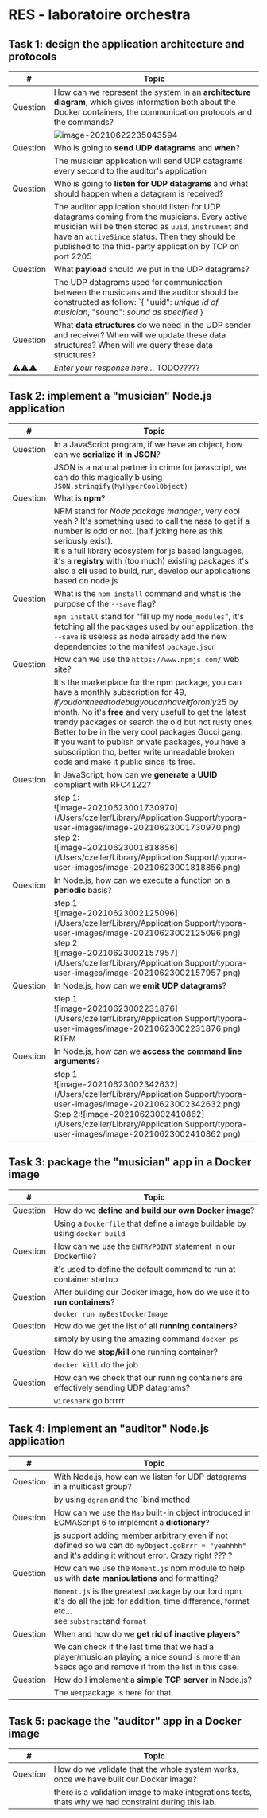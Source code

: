 # RES - laboratoire orchestra

## Task 1: design the application architecture and protocols

| #        | Topic                                                                                                                                                                                                                                                                  |
| -------- | ---------------------------------------------------------------------------------------------------------------------------------------------------------------------------------------------------------------------------------------------------------------------- |
| Question | How can we represent the system in an **architecture diagram**, which gives information both about the Docker containers, the communication protocols and the commands?                                                                                                |
|          | ![image-20210622235043594](/Users/czeller/Documents/GitHub/Teaching-HEIGVD-RES-2020-Labo-Orchestra/images/01_diagram.png)                                                                                                                                              |
| Question | Who is going to **send UDP datagrams** and **when**?                                                                                                                                                                                                                   |
|          | The musician application will send UDP datagrams every second to the auditor's application                                                                                                                                                                             |
| Question | Who is going to **listen for UDP datagrams** and what should happen when a datagram is received?                                                                                                                                                                       |
|          | The auditor application should listen for UDP datagrams coming from the musicians. Every active musician will be then stored as `uuid`, `instrument` and have an `activeSince` status. Then they should be published to the thid-party application by TCP on port 2205 |
| Question | What **payload** should we put in the UDP datagrams?                                                                                                                                                                                                                   |
|          | The UDP datagrams used for communication between the musicians and the auditor should be constructed as follow: `{ "uuid": _unique id of musician_, "sound": _sound as specified_ }                                                                                    |
| Question | What **data structures** do we need in the UDP sender and receiver? When will we update these data structures? When will we query these data structures?                                                                                                               |
| ⚠️⚠️⚠️   | _Enter your response here..._ TODO?????                                                                                                                                                                                                                                |

## Task 2: implement a "musician" Node.js application

| #        | Topic                                                                                                                                                                                                                                                                                                                                                                                                                                                                  |
| -------- | ---------------------------------------------------------------------------------------------------------------------------------------------------------------------------------------------------------------------------------------------------------------------------------------------------------------------------------------------------------------------------------------------------------------------------------------------------------------------- |
| Question | In a JavaScript program, if we have an object, how can we **serialize it in JSON**?                                                                                                                                                                                                                                                                                                                                                                                    |
|          | JSON is a natural partner in crime for javascript, we can do this magically b using `JSON.stringify(MyHyperCoolObject)`                                                                                                                                                                                                                                                                                                                                                |
| Question | What is **npm**?                                                                                                                                                                                                                                                                                                                                                                                                                                                       |
|          | NPM stand for _Node package manager_, very cool yeah ? It's something used to call the nasa to get if a number is odd or not. (half joking here as this seriously exist).<br />It's a full library ecosystem for js based languages, it's a **registry** with (too much) existing packages it's also a **cli** used to build, run, develop our applications based on node.js                                                                                           |
| Question | What is the `npm install` command and what is the purpose of the `--save` flag?                                                                                                                                                                                                                                                                                                                                                                                        |
|          | `npm install` stand for "fill up my `node_modules`", it's fetching all the packages used by our application. the `--save` is useless as node already add the new dependencies to the manifest `package.json`                                                                                                                                                                                                                                                           |
| Question | How can we use the `https://www.npmjs.com/` web site?                                                                                                                                                                                                                                                                                                                                                                                                                  |
|          | It's the marketplace for the npm package, you can have a monthly subscription for 49$, if you dont need to debug you can have it for only 25$ by month. No it's **free** and very usefull to get the latest trendy packages or search the old but not rusty ones. Better to be in the very cool packages Gucci gang.<br />If you want to publish private packages, you have a subscription tho, better write unreadable broken code and make it public since its free. |
| Question | In JavaScript, how can we **generate a UUID** compliant with RFC4122?                                                                                                                                                                                                                                                                                                                                                                                                  |
|          | step 1:<br />![image-20210623001730970](/Users/czeller/Library/Application Support/typora-user-images/image-20210623001730970.png)<br />step 2:<br />![image-20210623001818856](/Users/czeller/Library/Application Support/typora-user-images/image-20210623001818856.png)                                                                                                                                                                                             |
| Question | In Node.js, how can we execute a function on a **periodic** basis?                                                                                                                                                                                                                                                                                                                                                                                                     |
|          | step 1<br />![image-20210623002125096](/Users/czeller/Library/Application Support/typora-user-images/image-20210623002125096.png)<br />step 2<br />![image-20210623002157957](/Users/czeller/Library/Application Support/typora-user-images/image-20210623002157957.png)                                                                                                                                                                                               |
| Question | In Node.js, how can we **emit UDP datagrams**?                                                                                                                                                                                                                                                                                                                                                                                                                         |
|          | step 1<br />![image-20210623002231876](/Users/czeller/Library/Application Support/typora-user-images/image-20210623002231876.png)<br />RTFM                                                                                                                                                                                                                                                                                                                            |
| Question | In Node.js, how can we **access the command line arguments**?                                                                                                                                                                                                                                                                                                                                                                                                          |
|          | step 1<br />![image-20210623002342632](/Users/czeller/Library/Application Support/typora-user-images/image-20210623002342632.png)<br /> Step 2:![image-20210623002410862](/Users/czeller/Library/Application Support/typora-user-images/image-20210623002410862.png)<br />                                                                                                                                                                                             |

## Task 3: package the "musician" app in a Docker image

| #        | Topic                                                        |
| -------- | ------------------------------------------------------------ |
| Question | How do we **define and build our own Docker image**?         |
|          | Using a `Dockerfile` that define a image buildable by using `docker build` |
| Question | How can we use the `ENTRYPOINT` statement in our Dockerfile? |
|          | it's used to define the default command to run at container startup |
| Question | After building our Docker image, how do we use it to **run containers**? |
|          | `docker run myBestDockerImage`                               |
| Question | How do we get the list of all **running containers**?        |
|          | simply by using the amazing command `docker ps`              |
| Question | How do we **stop/kill** one running container?               |
|          | `docker kill` do the job                                     |
| Question | How can we check that our running containers are effectively sending UDP datagrams? |
|          | `wireshark` go brrrrr                                        |

## Task 4: implement an "auditor" Node.js application

| #        | Topic                                                        |
| -------- | ------------------------------------------------------------ |
| Question | With Node.js, how can we listen for UDP datagrams in a multicast group? |
|          | by using `dgram` and the `bind method                        |
| Question | How can we use the `Map` built-in object introduced in ECMAScript 6 to implement a **dictionary**? |
|          | js support adding member arbitrary even if not defined so we can do `myObject.goBrrr = "yeahhhh"` and it's adding it without error. Crazy right ??? ? |
| Question | How can we use the `Moment.js` npm module to help us with **date manipulations** and formatting? |
|          | `Moment.js` is the greatest package by our lord npm. it's do all the job for addition, time difference, format etc...<br />see `substract`and `format` |
| Question | When and how do we **get rid of inactive players**?          |
|          | We can check if the last time that we had a player/musician playing a nice sound is more than 5secs ago and remove it from the list in this case. |
| Question | How do I implement a **simple TCP server** in Node.js?       |
|          | The `Net`package is here for that.                           |

## Task 5: package the "auditor" app in a Docker image

| #        | Topic                                                        |
| -------- | ------------------------------------------------------------ |
| Question | How do we validate that the whole system works, once we have built our Docker image? |
|          | there is a validation image to make integrations tests, thats why we had constraint during this lab. |

